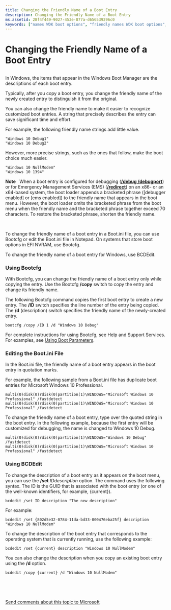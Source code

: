 ```yaml
---
title: Changing the Friendly Name of a Boot Entry
description: Changing the Friendly Name of a Boot Entry
ms.assetid: 28f4f449-9027-453e-877a-d656539296c0
keywords: ["names WDK boot options", "friendly names WDK boot options", "renaming boot entries WDK", "Boot.ini files WDK , friendly names", "boot options WDK , friendly names"]
---
```


# Changing the Friendly Name of a Boot Entry


## <span id="ddk_changing_the_friendly_name_of_a_boot_entry_tools"></span><span id="DDK_CHANGING_THE_FRIENDLY_NAME_OF_A_BOOT_ENTRY_TOOLS"></span>


In Windows, the items that appear in the Windows Boot Manager are the descriptions of each boot entry.

Typically, after you copy a boot entry, you change the friendly name of the newly created entry to distinguish it from the original.

You can also change the friendly name to make it easier to recognize customized boot entries. A string that precisely describes the entry can save significant time and effort.

For example, the following friendly name strings add little value.

```
"Windows 10 Debug1"
"Windows 10 Debug2"
```

However, more precise strings, such as the ones that follow, make the boot choice much easier.

```
"Windows 10 NullModem"
"Windows 10 1394"
```

**Note**   When a boot entry is configured for debugging ([**/debug /debugport**](https://msdn.microsoft.com/library/windows/hardware/ff556253)) or for Emergency Management Services (EMS) ([**/redirect**](https://msdn.microsoft.com/library/windows/hardware/ff557180)) on an x86- or an x64-based system, the boot loader appends a bracketed phrase (\[debugger enabled\] or \[ems enabled\]) to the friendly name that appears in the boot menu.
However, the boot loader omits the bracketed phrase from the boot menu when the friendly name and the bracketed phrase together exceed 70 characters. To restore the bracketed phrase, shorten the friendly name.

 

To change the friendly name of a boot entry in a Boot.ini file, you can use Bootcfg or edit the Boot.ini file in Notepad. On systems that store boot options in EFI NVRAM, use Bootcfg.

To change the friendly name of a boot entry for Windows, use BCDEdit.

### <span id="using_bootcfg"></span><span id="USING_BOOTCFG"></span>Using Bootcfg

With Bootcfg, you can change the friendly name of a boot entry only while copying the entry. Use the Bootcfg **/copy** switch to copy the entry and change its friendly name.

The following Bootcfg command copies the first boot entry to create a new entry. The **/ID** switch specifies the line number of the entry being copied. The **/d** (description) switch specifies the friendly name of the newly-created entry.

```
bootcfg /copy /ID 1 /d "Windows 10 Debug"
```

For complete instructions for using Bootcfg, see Help and Support Services. For examples, see [Using Boot Parameters](using-boot-parameters.md).

### <span id="editing_the_boot_ini_file"></span><span id="EDITING_THE_BOOT_INI_FILE"></span>Editing the Boot.ini File

In the Boot.ini file, the friendly name of a boot entry appears in the boot entry in quotation marks.

For example, the following sample from a Boot.ini file has duplicate boot entries for Microsoft Windows 10 Professional.

```
multi(0)disk(0)rdisk(0)partition(1)\WINDOWS="Microsoft Windows 10 Professional" /fastdetect
multi(0)disk(0)rdisk(0)partition(1)\WINDOWS="Microsoft Windows 10 Professional" /fastdetect
```

To change the friendly name of a boot entry, type over the quoted string in the boot entry. In the following example, because the first entry will be customized for debugging, the name is changed to Windows 10 Debug.

```
multi(0)disk(0)rdisk(0)partition(1)\WINDOWS="Windows 10 Debug" /fastdetect
multi(0)disk(0)rdisk(0)partition(1)\WINDOWS="Microsoft Windows 10 Professional" /fastdetect
```

### <span id="using_bcdedit"></span><span id="USING_BCDEDIT"></span>Using BCDEdit

To change the description of a boot entry as it appears on the boot menu, you can use the **/set** *IDdescription* option. The command uses the following syntax. The ID is the GUID that is associated with the boot entry (or one of the well-known identifiers, for example, {current}).

```
bcdedit /set ID description "The new description"
```

For example:

```
bcdedit /set {802d5e32-0784-11da-bd33-000476eba25f} description "Windows 10 NullModem"
```

To change the description of the boot entry that corresponds to the operating system that is currently running, use the following example:

```
bcdedit /set {current} description "Windows 10 NullModem"
```

You can also change the description when you copy an existing boot entry using the **/d** option.

```
bcdedit /copy {current} /d "Windows 10 NullModem"
```

 

 

[Send comments about this topic to Microsoft](mailto:wsddocfb@microsoft.com?subject=Documentation%20feedback%20[devtest\devtest]:%20Changing%20the%20Friendly%20Name%20of%20a%20Boot%20Entry%20%20RELEASE:%20%2811/17/2016%29&body=%0A%0APRIVACY%20STATEMENT%0A%0AWe%20use%20your%20feedback%20to%20improve%20the%20documentation.%20We%20don't%20use%20your%20email%20address%20for%20any%20other%20purpose,%20and%20we'll%20remove%20your%20email%20address%20from%20our%20system%20after%20the%20issue%20that%20you're%20reporting%20is%20fixed.%20While%20we're%20working%20to%20fix%20this%20issue,%20we%20might%20send%20you%20an%20email%20message%20to%20ask%20for%20more%20info.%20Later,%20we%20might%20also%20send%20you%20an%20email%20message%20to%20let%20you%20know%20that%20we've%20addressed%20your%20feedback.%0A%0AFor%20more%20info%20about%20Microsoft's%20privacy%20policy,%20see%20http://privacy.microsoft.com/default.aspx. "Send comments about this topic to Microsoft")




